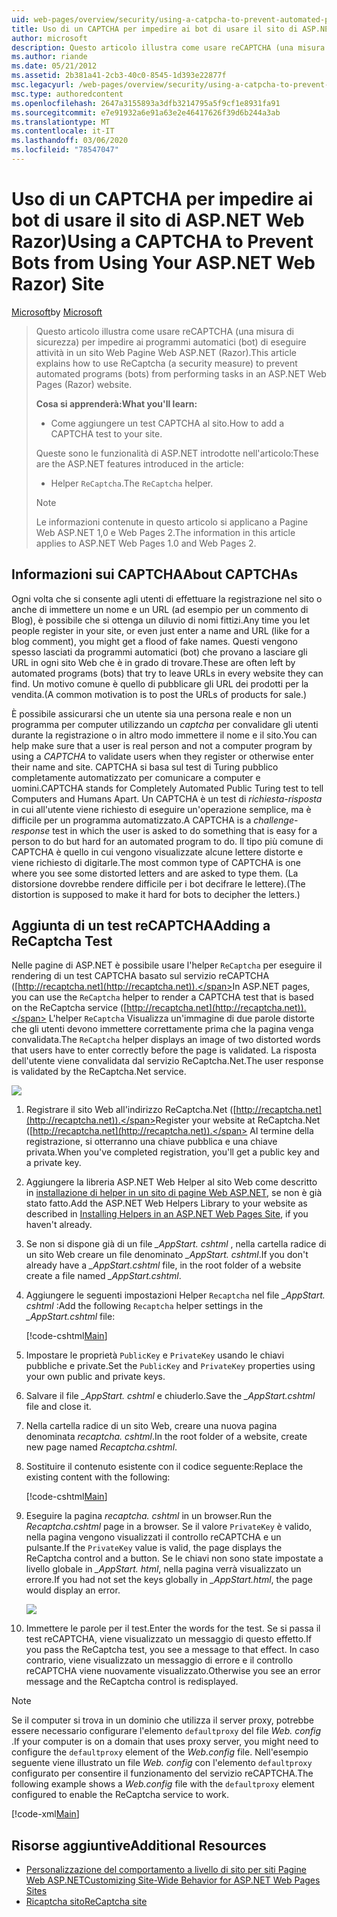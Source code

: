 ```yaml
---
uid: web-pages/overview/security/using-a-catpcha-to-prevent-automated-programs-bots-from-using-your-aspnet-web-site
title: Uso di un CAPTCHA per impedire ai bot di usare il sito di ASP.NET Web Razor) | Microsoft Docs
author: microsoft
description: Questo articolo illustra come usare reCAPTCHA (una misura di sicurezza) per impedire ai programmi automatizzati di eseguire attività in un Pagine Web ASP.NET (Razor)...
ms.author: riande
ms.date: 05/21/2012
ms.assetid: 2b381a41-2cb3-40c0-8545-1d393e22877f
msc.legacyurl: /web-pages/overview/security/using-a-catpcha-to-prevent-automated-programs-bots-from-using-your-aspnet-web-site
msc.type: authoredcontent
ms.openlocfilehash: 2647a3155893a3dfb3214795a5f9cf1e8931fa91
ms.sourcegitcommit: e7e91932a6e91a63e2e46417626f39d6b244a3ab
ms.translationtype: MT
ms.contentlocale: it-IT
ms.lasthandoff: 03/06/2020
ms.locfileid: "78547047"
---
```

# <a name="using-a-captcha-to-prevent-bots-from-using-your-aspnet-web-razor-site"></a><span data-ttu-id="68e19-103">Uso di un CAPTCHA per impedire ai bot di usare il sito di ASP.NET Web Razor)</span><span class="sxs-lookup"><span data-stu-id="68e19-103">Using a CAPTCHA to Prevent Bots from Using Your ASP.NET Web Razor) Site</span></span>

<span data-ttu-id="68e19-104">[Microsoft](https://github.com/microsoft)</span><span class="sxs-lookup"><span data-stu-id="68e19-104">by [Microsoft](https://github.com/microsoft)</span></span>

> <span data-ttu-id="68e19-105">Questo articolo illustra come usare reCAPTCHA (una misura di sicurezza) per impedire ai programmi automatici (bot) di eseguire attività in un sito Web Pagine Web ASP.NET (Razor).</span><span class="sxs-lookup"><span data-stu-id="68e19-105">This article explains how to use ReCaptcha (a security measure) to prevent automated programs (bots) from performing tasks in an ASP.NET Web Pages (Razor) website.</span></span>
> 
> <span data-ttu-id="68e19-106">**Cosa si apprenderà:**</span><span class="sxs-lookup"><span data-stu-id="68e19-106">**What you'll learn:**</span></span> 
> 
> - <span data-ttu-id="68e19-107">Come aggiungere un test CAPTCHA al sito.</span><span class="sxs-lookup"><span data-stu-id="68e19-107">How to add a CAPTCHA test to your site.</span></span>
> 
> <span data-ttu-id="68e19-108">Queste sono le funzionalità di ASP.NET introdotte nell'articolo:</span><span class="sxs-lookup"><span data-stu-id="68e19-108">These are the ASP.NET features introduced in the article:</span></span>
> 
> - <span data-ttu-id="68e19-109">Helper `ReCaptcha`.</span><span class="sxs-lookup"><span data-stu-id="68e19-109">The `ReCaptcha` helper.</span></span>
> 
> > [!NOTE]
> > <span data-ttu-id="68e19-110">Le informazioni contenute in questo articolo si applicano a Pagine Web ASP.NET 1,0 e Web Pages 2.</span><span class="sxs-lookup"><span data-stu-id="68e19-110">The information in this article applies to ASP.NET Web Pages 1.0 and Web Pages 2.</span></span>

## <a name="about-captchas"></a><span data-ttu-id="68e19-111">Informazioni sui CAPTCHA</span><span class="sxs-lookup"><span data-stu-id="68e19-111">About CAPTCHAs</span></span>

<span data-ttu-id="68e19-112">Ogni volta che si consente agli utenti di effettuare la registrazione nel sito o anche di immettere un nome e un URL (ad esempio per un commento di Blog), è possibile che si ottenga un diluvio di nomi fittizi.</span><span class="sxs-lookup"><span data-stu-id="68e19-112">Any time you let people register in your site, or even just enter a name and URL (like for a blog comment), you might get a flood of fake names.</span></span> <span data-ttu-id="68e19-113">Questi vengono spesso lasciati da programmi automatici (bot) che provano a lasciare gli URL in ogni sito Web che è in grado di trovare.</span><span class="sxs-lookup"><span data-stu-id="68e19-113">These are often left by automated programs (bots) that try to leave URLs in every website they can find.</span></span> <span data-ttu-id="68e19-114">Un motivo comune è quello di pubblicare gli URL dei prodotti per la vendita.</span><span class="sxs-lookup"><span data-stu-id="68e19-114">(A common motivation is to post the URLs of products for sale.)</span></span>

<span data-ttu-id="68e19-115">È possibile assicurarsi che un utente sia una persona reale e non un programma per computer utilizzando un *captcha* per convalidare gli utenti durante la registrazione o in altro modo immettere il nome e il sito.</span><span class="sxs-lookup"><span data-stu-id="68e19-115">You can help make sure that a user is real person and not a computer program by using a *CAPTCHA* to validate users when they register or otherwise enter their name and site.</span></span> <span data-ttu-id="68e19-116">CAPTCHA si basa sul test di Turing pubblico completamente automatizzato per comunicare a computer e uomini.</span><span class="sxs-lookup"><span data-stu-id="68e19-116">CAPTCHA stands for Completely Automated Public Turing test to tell Computers and Humans Apart.</span></span> <span data-ttu-id="68e19-117">Un CAPTCHA è un test di *richiesta-risposta* in cui all'utente viene richiesto di eseguire un'operazione semplice, ma è difficile per un programma automatizzato.</span><span class="sxs-lookup"><span data-stu-id="68e19-117">A CAPTCHA is a *challenge-response* test in which the user is asked to do something that is easy for a person to do but hard for an automated program to do.</span></span> <span data-ttu-id="68e19-118">Il tipo più comune di CAPTCHA è quello in cui vengono visualizzate alcune lettere distorte e viene richiesto di digitarle.</span><span class="sxs-lookup"><span data-stu-id="68e19-118">The most common type of CAPTCHA is one where you see some distorted letters and are asked to type them.</span></span> <span data-ttu-id="68e19-119">(La distorsione dovrebbe rendere difficile per i bot decifrare le lettere).</span><span class="sxs-lookup"><span data-stu-id="68e19-119">(The distortion is supposed to make it hard for bots to decipher the letters.)</span></span>

## <a name="adding-a-recaptcha-test"></a><span data-ttu-id="68e19-120">Aggiunta di un test reCAPTCHA</span><span class="sxs-lookup"><span data-stu-id="68e19-120">Adding a ReCaptcha Test</span></span>

<span data-ttu-id="68e19-121">Nelle pagine di ASP.NET è possibile usare l'helper `ReCaptcha` per eseguire il rendering di un test CAPTCHA basato sul servizio reCAPTCHA ([http://recaptcha.net](http://recaptcha.net)).</span><span class="sxs-lookup"><span data-stu-id="68e19-121">In ASP.NET pages, you can use the `ReCaptcha` helper to render a CAPTCHA test that is based on the ReCaptcha service ([http://recaptcha.net](http://recaptcha.net)).</span></span> <span data-ttu-id="68e19-122">L'helper `ReCaptcha` Visualizza un'immagine di due parole distorte che gli utenti devono immettere correttamente prima che la pagina venga convalidata.</span><span class="sxs-lookup"><span data-stu-id="68e19-122">The `ReCaptcha` helper displays an image of two distorted words that users have to enter correctly before the page is validated.</span></span> <span data-ttu-id="68e19-123">La risposta dell'utente viene convalidata dal servizio ReCaptcha.Net.</span><span class="sxs-lookup"><span data-stu-id="68e19-123">The user response is validated by the ReCaptcha.Net service.</span></span>

![](using-a-catpcha-to-prevent-automated-programs-bots-from-using-your-aspnet-web-site/_static/image1.jpg)

1. <span data-ttu-id="68e19-124">Registrare il sito Web all'indirizzo ReCaptcha.Net ([http://recaptcha.net](http://recaptcha.net)).</span><span class="sxs-lookup"><span data-stu-id="68e19-124">Register your website at ReCaptcha.Net ([http://recaptcha.net](http://recaptcha.net)).</span></span> <span data-ttu-id="68e19-125">Al termine della registrazione, si otterranno una chiave pubblica e una chiave privata.</span><span class="sxs-lookup"><span data-stu-id="68e19-125">When you've completed registration, you'll get a public key and a private key.</span></span>
2. <span data-ttu-id="68e19-126">Aggiungere la libreria ASP.NET Web Helper al sito Web come descritto in [installazione di helper in un sito di pagine Web ASP.NET](https://go.microsoft.com/fwlink/?LinkId=252372), se non è già stato fatto.</span><span class="sxs-lookup"><span data-stu-id="68e19-126">Add the ASP.NET Web Helpers Library to your website as described in [Installing Helpers in an ASP.NET Web Pages Site](https://go.microsoft.com/fwlink/?LinkId=252372), if you haven't already.</span></span>
3. <span data-ttu-id="68e19-127">Se non si dispone già di un file *\_AppStart. cshtml* , nella cartella radice di un sito Web creare un file denominato *\_AppStart. cshtml*.</span><span class="sxs-lookup"><span data-stu-id="68e19-127">If you don't already have a *\_AppStart.cshtml* file, in the root folder of a website create a file named *\_AppStart.cshtml*.</span></span>
4. <span data-ttu-id="68e19-128">Aggiungere le seguenti impostazioni Helper `Recaptcha` nel file *\_AppStart. cshtml* :</span><span class="sxs-lookup"><span data-stu-id="68e19-128">Add the following `Recaptcha` helper settings in the *\_AppStart.cshtml* file:</span></span> 

    [!code-cshtml[Main](using-a-catpcha-to-prevent-automated-programs-bots-from-using-your-aspnet-web-site/samples/sample1.cshtml?highlight=6-7)]
5. <span data-ttu-id="68e19-129">Impostare le proprietà `PublicKey` e `PrivateKey` usando le chiavi pubbliche e private.</span><span class="sxs-lookup"><span data-stu-id="68e19-129">Set the `PublicKey` and `PrivateKey` properties using your own public and private keys.</span></span>
6. <span data-ttu-id="68e19-130">Salvare il file *\_AppStart. cshtml* e chiuderlo.</span><span class="sxs-lookup"><span data-stu-id="68e19-130">Save the *\_AppStart.cshtml* file and close it.</span></span>
7. <span data-ttu-id="68e19-131">Nella cartella radice di un sito Web, creare una nuova pagina denominata *recaptcha. cshtml*.</span><span class="sxs-lookup"><span data-stu-id="68e19-131">In the root folder of a website, create new page named *Recaptcha.cshtml*.</span></span>
8. <span data-ttu-id="68e19-132">Sostituire il contenuto esistente con il codice seguente:</span><span class="sxs-lookup"><span data-stu-id="68e19-132">Replace the existing content with the following:</span></span> 

    [!code-cshtml[Main](using-a-catpcha-to-prevent-automated-programs-bots-from-using-your-aspnet-web-site/samples/sample2.cshtml)]
9. <span data-ttu-id="68e19-133">Eseguire la pagina *recaptcha. cshtml* in un browser.</span><span class="sxs-lookup"><span data-stu-id="68e19-133">Run the *Recaptcha.cshtml* page in a browser.</span></span> <span data-ttu-id="68e19-134">Se il valore `PrivateKey` è valido, nella pagina vengono visualizzati il controllo reCAPTCHA e un pulsante.</span><span class="sxs-lookup"><span data-stu-id="68e19-134">If the `PrivateKey` value is valid, the page displays the ReCaptcha control and a button.</span></span> <span data-ttu-id="68e19-135">Se le chiavi non sono state impostate a livello globale in *\_AppStart. html*, nella pagina verrà visualizzato un errore.</span><span class="sxs-lookup"><span data-stu-id="68e19-135">If you had not set the keys globally in *\_AppStart.html*, the page would display an error.</span></span> 

    ![](using-a-catpcha-to-prevent-automated-programs-bots-from-using-your-aspnet-web-site/_static/image1.png)
10. <span data-ttu-id="68e19-136">Immettere le parole per il test.</span><span class="sxs-lookup"><span data-stu-id="68e19-136">Enter the words for the test.</span></span> <span data-ttu-id="68e19-137">Se si passa il test reCAPTCHA, viene visualizzato un messaggio di questo effetto.</span><span class="sxs-lookup"><span data-stu-id="68e19-137">If you pass the ReCaptcha test, you see a message to that effect.</span></span> <span data-ttu-id="68e19-138">In caso contrario, viene visualizzato un messaggio di errore e il controllo reCAPTCHA viene nuovamente visualizzato.</span><span class="sxs-lookup"><span data-stu-id="68e19-138">Otherwise you see an error message and the ReCaptcha control is redisplayed.</span></span>

> [!NOTE]
> <span data-ttu-id="68e19-139">Se il computer si trova in un dominio che utilizza il server proxy, potrebbe essere necessario configurare l'elemento `defaultproxy` del file *Web. config* .</span><span class="sxs-lookup"><span data-stu-id="68e19-139">If your computer is on a domain that uses proxy server, you might need to configure the `defaultproxy` element of the *Web.config* file.</span></span> <span data-ttu-id="68e19-140">Nell'esempio seguente viene illustrato un file *Web. config* con l'elemento `defaultproxy` configurato per consentire il funzionamento del servizio reCAPTCHA.</span><span class="sxs-lookup"><span data-stu-id="68e19-140">The following example shows a *Web.config* file with the `defaultproxy` element configured to enable the ReCaptcha service to work.</span></span>
> 
> [!code-xml[Main](using-a-catpcha-to-prevent-automated-programs-bots-from-using-your-aspnet-web-site/samples/sample3.xml)]

<a id="Additional_Resources"></a>
## <a name="additional-resources"></a><span data-ttu-id="68e19-141">Risorse aggiuntive</span><span class="sxs-lookup"><span data-stu-id="68e19-141">Additional Resources</span></span>

- [<span data-ttu-id="68e19-142">Personalizzazione del comportamento a livello di sito per siti Pagine Web ASP.NET</span><span class="sxs-lookup"><span data-stu-id="68e19-142">Customizing Site-Wide Behavior for ASP.NET Web Pages Sites</span></span>](https://go.microsoft.com/fwlink/?LinkId=202906)
- [<span data-ttu-id="68e19-143">Ricaptcha sito</span><span class="sxs-lookup"><span data-stu-id="68e19-143">ReCaptcha site</span></span>](https://www.google.com/recaptcha)

